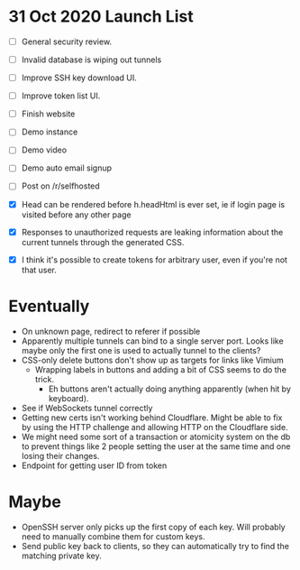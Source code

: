 # 31 Oct 2020 Launch List

- [ ] General security review.
- [ ] Invalid database is wiping out tunnels
- [ ] Improve SSH key download UI.
- [ ] Improve token list UI.
- [ ] Finish website
- [ ] Demo instance
- [ ] Demo video
- [ ] Demo auto email signup
- [ ] Post on /r/selfhosted
- [x] Head can be rendered before h.headHtml is ever set, ie if login page is visited before any other page
- [x] Responses to unauthorized requests are leaking information about the current tunnels through the generated CSS.
- [x] I think it's possible to create tokens for arbitrary user, even if you're not that user.


# Eventually 

* On unknown page, redirect to referer if possible
* Apparently multiple tunnels can bind to a single server port. Looks like
  maybe only the first one is used to actually tunnel to the clients?
* CSS-only delete buttons don't show up as targets for links like Vimium
  * Wrapping labels in buttons and adding a bit of CSS seems to do the trick.
    * Eh buttons aren't actually doing anything apparently (when hit by
      keyboard).
* See if WebSockets tunnel correctly
* Getting new certs isn't working behind Cloudflare. Might be able to fix by
  using the HTTP challenge and allowing HTTP on the Cloudflare side.
* We might need some sort of a transaction or atomicity system on the db to
  prevent things like 2 people setting the user at the same time and one losing
  their changes.
* Endpoint for getting user ID from token


# Maybe

* OpenSSH server only picks up the first copy of each key. Will probably need
  to manually combine them for custom keys.
* Send public key back to clients, so they can automatically try to find the
  matching private key.
